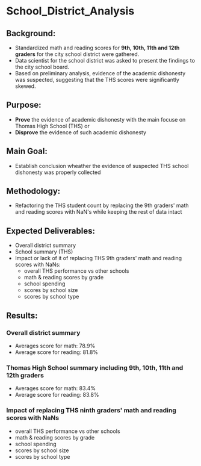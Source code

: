 # School_District_Analysis
## Background:
- Standardized math and reading scores for **9th, 10th, 11th and 12th graders** for the city school district were gathered.  
- Data scientist for the school district was asked to present the findings to the city school board. 
- Based on preliminary analysis, evidence of the academic dishonesty was suspected, suggesting that the THS scores were significantly skewed.

## Purpose:
- **Prove** the evidence of academic dishonesty with the main focuse on Thomas High School (THS) or
- **Disprove** the evidence of such academic dishonesty 

## Main Goal:
- Establish conclusion wheather the evidence of suspected THS school dishonesty was properly collected

## Methodology:
- Refactoring the THS student count by replacing the 9th graders' math and reading scores with NaN's while keeping the rest of data intact

## Expected Deliverables: 
- Overall district summary
- School summary (THS)
- Impact or lack of it of replacing THS 9th graders' math and reading scores with NaNs:
  - overall THS performance vs other schools
  - math & reading scores by grade
  - school spending
  - scores by school size
  - scores by school type
        
## Results:
### Overall district summary
- Averages score for math: 78.9%
- Average score for reading: 81.8%

### Thomas High School summary including 9th, 10th, 11th and 12th graders
- Averages score for math: 83.4%
- Average score for reading: 83.8%

### Impact of replacing THS ninth graders' math and reading scores with NaNs
 - overall THS performance vs other schools
 - math & reading scores by grade
 - school spending
 - scores by school size
 - scores by school type 


